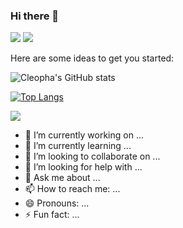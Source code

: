### Hi there 👋

<!--
**Cleopha/Cleopha** is a ✨ _special_ ✨ repository because its `README.md` (this file) appears on your GitHub profile.-->

<code><img src="https://img.shields.io/badge/🌐%20%20country-France%20🇫🇷-blue"/></code>
<code><img src="https://visitor-badge.glitch.me/badge?page_id=Cleopha&style=flat-square"/></code>

Here are some ideas to get you started:

![Cleopha's GitHub stats](https://github-readme-stats.vercel.app/api?username=Cleopha&theme=midnight-purple&show_icons=true)

[![Top Langs](https://github-readme-stats.vercel.app/api/top-langs/?username=Cleopha)](https://github.com/Cleopha/github-readme-stats)

![](https://github-readme-stats.vercel.app/api/wakatime?username=cleopha)

- 🔭 I’m currently working on ...
- 🌱 I’m currently learning ...
- 👯 I’m looking to collaborate on ...
- 🤔 I’m looking for help with ...
- 💬 Ask me about ...
- 📫 How to reach me: ...
- 😄 Pronouns: ...
- ⚡ Fun fact: ...
